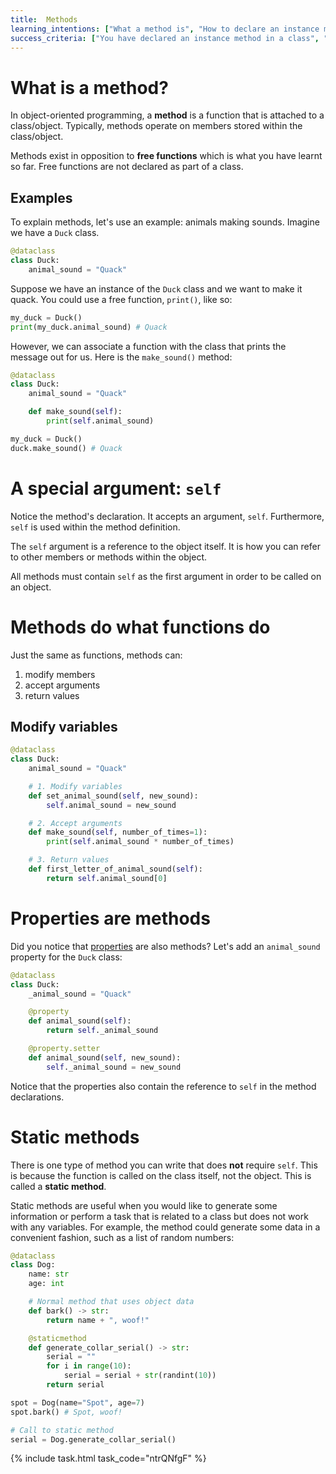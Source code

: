 ```yaml
---
title:  Methods
learning_intentions: ["What a method is", "How to declare an instance method"]
success_criteria: ["You have declared an instance method in a class", "You have called a method on an object"]
---
```


# What is a method?

In object-oriented programming, a **method** is a function that is attached to a class/object. Typically, methods operate on members stored within the class/object.

Methods exist in opposition to **free functions** which is what you have learnt so far. Free functions are not declared as part of a class.

## Examples

To explain methods, let's use an example: animals making sounds. Imagine we have a ``Duck`` class.

```python
@dataclass
class Duck:
    animal_sound = "Quack"
```

Suppose we have an instance of the ``Duck`` class and we want to make it quack. You could use a free function, ``print()``, like so:

```python
my_duck = Duck()
print(my_duck.animal_sound) # Quack
```

However, we can associate a function with the class that prints the message out for us. Here is the ``make_sound()`` method:

```python
@dataclass
class Duck:
    animal_sound = "Quack"

    def make_sound(self):
        print(self.animal_sound)

my_duck = Duck()
duck.make_sound() # Quack
```

# A special argument: ``self``

Notice the method's declaration. It accepts an argument, ``self``. Furthermore, ``self`` is used within the method definition.

The ``self`` argument is a reference to the object itself. It is how you can refer to other members or methods within the object.

All methods must contain ``self`` as the first argument in order to be called on an object.

# Methods do what functions do

Just the same as functions, methods can:
1. modify members
2. accept arguments
3. return values

## Modify variables

```python
@dataclass
class Duck:
    animal_sound = "Quack"

    # 1. Modify variables
    def set_animal_sound(self, new_sound):
        self.animal_sound = new_sound

    # 2. Accept arguments
    def make_sound(self, number_of_times=1):
        print(self.animal_sound * number_of_times)

    # 3. Return values
    def first_letter_of_animal_sound(self):
        return self.animal_sound[0]
```

# Properties are methods

Did you notice that [properties](02.members-and-properties.md) are also methods? Let's add an ``animal_sound`` property for the ``Duck`` class:

```python
@dataclass
class Duck:
    _animal_sound = "Quack"

    @property
    def animal_sound(self):
        return self._animal_sound

    @property.setter
    def animal_sound(self, new_sound):
        self._animal_sound = new_sound
```

Notice that the properties also contain the reference to ``self`` in the method declarations.

# Static methods

There is one type of method you can write that does **not** require ``self``. This is because the function is called on the class itself, not the object. This is called a **static method**.

Static methods are useful when you would like to generate some information or perform a task that is related to a class but does not work with any variables. For example, the method could generate some data in a convenient fashion, such as a list of random numbers:

```python
@dataclass
class Dog:
    name: str
    age: int

    # Normal method that uses object data
    def bark() -> str:
        return name + ", woof!"

    @staticmethod
    def generate_collar_serial() -> str:
        serial = ""
        for i in range(10):
            serial = serial + str(randint(10))
        return serial

spot = Dog(name="Spot", age=7)
spot.bark() # Spot, woof!

# Call to static method
serial = Dog.generate_collar_serial()
```

{% include task.html task_code="ntrQNfgF" %}
